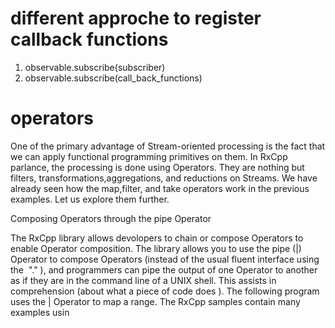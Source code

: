# different approche to register callback functions
1. observable.subscribe(subscriber)
2. observable.subscribe(call_back_functions)

# operators
One of the primary advantage of Stream-oriented processing is the fact that we can apply functional programming primitives on them. In RxCpp parlance, the processing is done using Operators. They are nothing but filters, transformations,aggregations, and reductions on Streams. We have already seen how the map,filter, and take operators work in the previous examples. Let us explore them further.

Composing Operators through the pipe Operator

The RxCpp library allows devolopers to chain or compose Operators to enable Operator composition. The library allows you to use the pipe (|) Operator to compose Operators (instead of the usual fluent interface using the  "." ), and programmers can pipe the output of one Operator to another as if they are in the command line of a UNIX shell. This assists in comprehension (about what a piece of code does ). The following program uses the | Operator to map a range. The RxCpp samples contain many examples usin